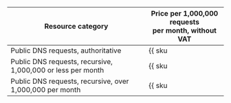 | Resource category | Price per 1,000,000 requests<br>per month, without VAT |
|-------------------|---------------------------|
| Public DNS requests, authoritative | {{ sku|USD|dns.requests.public.authoritative.v1|string }} |
| Public DNS requests, recursive, 1,000,000 or less per month | {{ sku|USD|dns.requests.public.recursive.v1|string }} |
| Public DNS requests, recursive, over 1,000,000 per month | {{ sku|USD|dns.requests.public.recursive.v1|pricingRate.1|string }} |